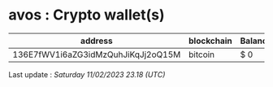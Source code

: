 # avos : Crypto wallet(s)

| address | blockchain | Balance |
|---|---|---|
| 136E7fWV1i6aZG3idMzQuhJiKqJj2oQ15M | bitcoin | $ 0 |

Last update : _Saturday 11/02/2023 23.18 (UTC)_

